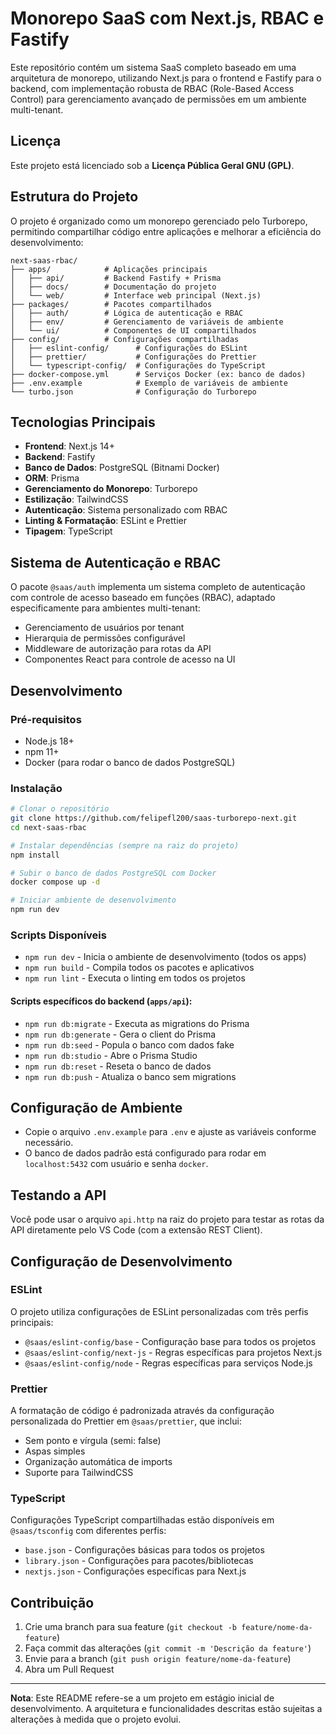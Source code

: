 # Monorepo SaaS com Next.js, RBAC e Fastify

Este repositório contém um sistema SaaS completo baseado em uma arquitetura de monorepo, utilizando Next.js para o frontend e Fastify para o backend, com implementação robusta de RBAC (Role-Based Access Control) para gerenciamento avançado de permissões em um ambiente multi-tenant.

## Licença

Este projeto está licenciado sob a **Licença Pública Geral GNU (GPL)**.

## Estrutura do Projeto

O projeto é organizado como um monorepo gerenciado pelo Turborepo, permitindo compartilhar código entre aplicações e melhorar a eficiência do desenvolvimento:

```
next-saas-rbac/
├── apps/            # Aplicações principais
│   ├── api/         # Backend Fastify + Prisma
│   ├── docs/        # Documentação do projeto
│   └── web/         # Interface web principal (Next.js)
├── packages/        # Pacotes compartilhados
│   ├── auth/        # Lógica de autenticação e RBAC
│   ├── env/         # Gerenciamento de variáveis de ambiente
│   └── ui/          # Componentes de UI compartilhados
├── config/          # Configurações compartilhadas
│   ├── eslint-config/      # Configurações do ESLint
│   ├── prettier/           # Configurações do Prettier
│   └── typescript-config/  # Configurações do TypeScript
├── docker-compose.yml      # Serviços Docker (ex: banco de dados)
├── .env.example            # Exemplo de variáveis de ambiente
└── turbo.json              # Configuração do Turborepo
```

## Tecnologias Principais

- **Frontend**: Next.js 14+
- **Backend**: Fastify
- **Banco de Dados**: PostgreSQL (Bitnami Docker)
- **ORM**: Prisma
- **Gerenciamento do Monorepo**: Turborepo
- **Estilização**: TailwindCSS
- **Autenticação**: Sistema personalizado com RBAC
- **Linting & Formatação**: ESLint e Prettier
- **Tipagem**: TypeScript

## Sistema de Autenticação e RBAC

O pacote `@saas/auth` implementa um sistema completo de autenticação com controle de acesso baseado em funções (RBAC), adaptado especificamente para ambientes multi-tenant:

- Gerenciamento de usuários por tenant
- Hierarquia de permissões configurável
- Middleware de autorização para rotas da API
- Componentes React para controle de acesso na UI

## Desenvolvimento

### Pré-requisitos

- Node.js 18+
- npm 11+
- Docker (para rodar o banco de dados PostgreSQL)

### Instalação

```bash
# Clonar o repositório
git clone https://github.com/felipefl200/saas-turborepo-next.git
cd next-saas-rbac

# Instalar dependências (sempre na raiz do projeto)
npm install

# Subir o banco de dados PostgreSQL com Docker
docker compose up -d

# Iniciar ambiente de desenvolvimento
npm run dev
```

### Scripts Disponíveis

- `npm run dev` - Inicia o ambiente de desenvolvimento (todos os apps)
- `npm run build` - Compila todos os pacotes e aplicativos
- `npm run lint` - Executa o linting em todos os projetos

#### Scripts específicos do backend (`apps/api`):

- `npm run db:migrate` - Executa as migrations do Prisma
- `npm run db:generate` - Gera o client do Prisma
- `npm run db:seed` - Popula o banco com dados fake
- `npm run db:studio` - Abre o Prisma Studio
- `npm run db:reset` - Reseta o banco de dados
- `npm run db:push` - Atualiza o banco sem migrations

## Configuração de Ambiente

- Copie o arquivo `.env.example` para `.env` e ajuste as variáveis conforme necessário.
- O banco de dados padrão está configurado para rodar em `localhost:5432` com usuário e senha `docker`.

## Testando a API

Você pode usar o arquivo `api.http` na raiz do projeto para testar as rotas da API diretamente pelo VS Code (com a extensão REST Client).

## Configuração de Desenvolvimento

### ESLint

O projeto utiliza configurações de ESLint personalizadas com três perfis principais:

- `@saas/eslint-config/base` - Configuração base para todos os projetos
- `@saas/eslint-config/next-js` - Regras específicas para projetos Next.js
- `@saas/eslint-config/node` - Regras específicas para serviços Node.js

### Prettier

A formatação de código é padronizada através da configuração personalizada do Prettier em `@saas/prettier`, que inclui:

- Sem ponto e vírgula (semi: false)
- Aspas simples
- Organização automática de imports
- Suporte para TailwindCSS

### TypeScript

Configurações TypeScript compartilhadas estão disponíveis em `@saas/tsconfig` com diferentes perfis:

- `base.json` - Configurações básicas para todos os projetos
- `library.json` - Configurações para pacotes/bibliotecas
- `nextjs.json` - Configurações específicas para Next.js

## Contribuição

1. Crie uma branch para sua feature (`git checkout -b feature/nome-da-feature`)
2. Faça commit das alterações (`git commit -m 'Descrição da feature'`)
3. Envie para a branch (`git push origin feature/nome-da-feature`)
4. Abra um Pull Request

---

**Nota**: Este README refere-se a um projeto em estágio inicial de desenvolvimento. A arquitetura e funcionalidades descritas estão sujeitas a alterações à medida que o projeto evolui.

